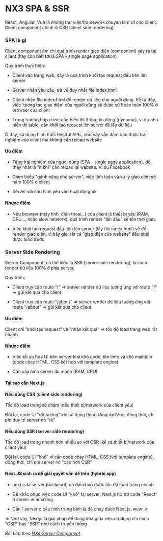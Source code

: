 # NX3 SPA & SSR

React, Angular, Vue là những thư viện/framework chuyên làm UI cho client. Client component chính là CSR (client side rendering)

### SPA là gì

Client component ám chỉ quá trình render giao diện (component) xảy ra tại client (hay còn biết tới là SPA - single page application)

Quy trình thực hiện:

- Client vào trang web, đây là quá trình khởi tạo request đầu tiên lên server

- Server nhận yêu cầu, trả về duy nhất file index.html

- Client nhận file index.html để render dữ liệu cho người dùng. Kể từ đây, việc 'tương tác giao diện' của người dùng sẽ được xử hoàn toàn 100% ở browser của client

- Trong trường hợp client cần hiển thị thông tin động (dynamic), ví dụ như hiển thị table, cần khởi tạo request lên server để lấy dữ liệu

Ở đây, sử dụng hình thức Restful APIs, như vậy vẫn đảm bảo được trải nghiệm của client mà không cần reload website

#### Ưu điểm

- Tăng trải nghiệm của người dùng (SPA - single page application), dễ thấy nhất là "ít khi" cần reload lại website. Ví dụ Facebook

- Giảm thiểu "gánh nặng cho server", việc tính toán và xử lý giao diện sẽ nằm 100% ở client

- Server với cấu hình yếu vẫn hoạt động ok 

#### Nhược điểm

- Nếu browser (máy tính, điện thoại...) của client là thiết bị yếu (RAM, CPU..., hoặc slow network), quá trình render "lần đầu" sẽ tốn thời gian.

- Việc khởi tạo request đầu tiên lên server (lầy file index.html) về để render giao diện, vì bây giờ, tất cả "giao diện của website" đều phải được load trước

### Server Side Rendering

Server Component, có thể hiểu là SSR (server side rendering), là cách render dữ liệu 100% ở phía server.

Quy trình:

- Client truy cập route "/" => server render dữ liệu tương ứng với route "/" => gửi kết quả cho client

- Client truy cập route "/about" => server render dữ liệu tương ứng với route "/about" => gửi kết quả cho client

#### Ưu điểm

Client chỉ "khởi tạo request" và "nhận kết quả" => tốc độ load trang web rất nhanh

#### Nhược điểm

- Việc tối ưu hóa UI trên server khá khó code, tốn time và khó maintain (code chay HTML, CSS kết hợp với template engine)

- Cần cấu hình server đủ mạnh (RAM, CPU)

#### Tại sao cần Next.js

#### Nếu dùng CSR (client side rendering)

Tốc độ load trang sẽ chậm (nếu thiết bị/network của client yếu)

Đổi lại, code UI "rất sướng" khi sử dụng React/Angular/Vue, đồng thời, chi phí duy trì server nó "rẻ"

#### Nếu dùng SSR (server side rendering)

Tốc độ load trang nhanh hơn nhiều so với CSR (kể cả thiết bị/network của client yếu)

Đổi lại, code UI "khổ" vì cần code chay HTML, CSS (với template engine), đồng thời, chi phí server nó "cao hơn CSR"

#### Next.JS sinh ra để giải quyết vấn đề trên (hybrid app)

- next.js là server (backend), nó đảm bảo được tốc độ load trang nhanh

- Để khắc phục việc code UI "khổ" tại server, Next.js hõ trợ code "React" ở server => amazing

- Cần 1 server ở cấu hình trung bình là đã chạy được Next.js. wow :v

=> Như vậy, Nextjs là giải pháp để dung hòa giữa việc sử dụng chỉ mình "CSR" hay "SSR" như cách truyền thống

*Bài tiếp theo [NX4 Server Component](session_04_component.md)*